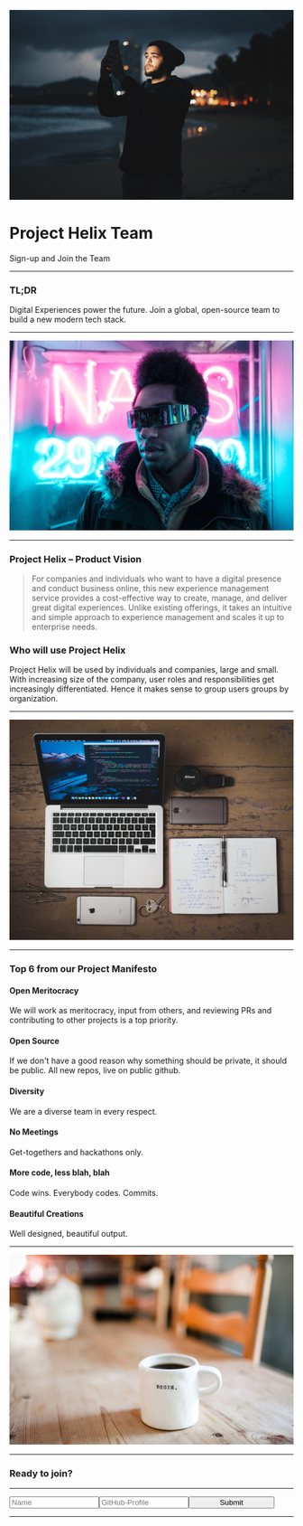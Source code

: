![](imgs/victor-larracuente-476156-unsplash.jpg "")

# Project Helix Team

Sign-up and Join the Team
 

--- 

### TL;DR

Digital Experiences power the future. Join a global, open-source team to build a new modern tech stack.

---

![](imgs/alex-iby-434004-unsplash.jpg "")

---

### Project Helix – Product Vision

> For companies and individuals who want to have a digital presence and conduct business online, this new experience management service provides a cost-effective way to create, manage, and deliver great digital experiences.
> Unlike existing offerings, it takes an intuitive and simple approach to experience management and scales it up to enterprise needs.

### Who will use Project Helix

Project Helix will be used by individuals and companies, large and small. With increasing size of the company, user roles and responsibilities get increasingly differentiated. Hence it makes sense to group users groups by organization.


---

![](imgs/fabian-grohs-597395-unsplash.jpg "")

---

### Top 6 from our Project Manifesto

#### Open Meritocracy
We will work as meritocracy, input from others, and reviewing PRs and contributing to other projects is a top priority.

#### Open Source
If we don't have a good reason why something should be private, it should be public. All new repos, live on public github.

#### Diversity
We are a diverse team in every respect.

#### No Meetings
Get-togethers and hackathons only.

#### More code, less blah, blah
Code wins. Everybody codes. Commits.

#### Beautiful Creations
Well designed, beautiful output.

---

![](imgs/danielle-macinnes-222441-unsplash.jpg "")

---

### Ready to join?

---

<form method="POST" action="https://script.google.com/macros/s/AKfycbx0U_xOIUXd4LGLL_fNWFXWh96ZIkOiEM7yWk6Do_ustrFvRCs1/exec"><input type="text" name="Name" style="width:30%" placeholder="Name"/><input style="width:30%" type="text" name="GitHub-Profile" placeholder="GitHub-Profile"/><button type="submit" style="width:30%">Submit</button></form>

---


&nbsp;